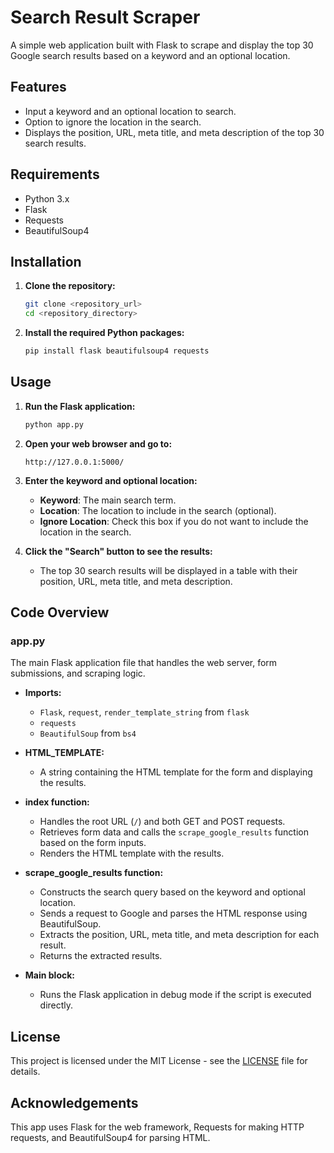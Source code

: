 # Search Result Scraper

A simple web application built with Flask to scrape and display the top 30 Google search results based on a keyword and an optional location.

## Features

- Input a keyword and an optional location to search.
- Option to ignore the location in the search.
- Displays the position, URL, meta title, and meta description of the top 30 search results.

## Requirements

- Python 3.x
- Flask
- Requests
- BeautifulSoup4

## Installation

1. **Clone the repository:**
    ```bash
    git clone <repository_url>
    cd <repository_directory>
    ```

2. **Install the required Python packages:**
    ```bash
    pip install flask beautifulsoup4 requests
    ```

## Usage

1. **Run the Flask application:**
    ```bash
    python app.py
    ```

2. **Open your web browser and go to:**
    ```
    http://127.0.0.1:5000/
    ```

3. **Enter the keyword and optional location:**
    - **Keyword**: The main search term.
    - **Location**: The location to include in the search (optional).
    - **Ignore Location**: Check this box if you do not want to include the location in the search.

4. **Click the "Search" button to see the results:**
    - The top 30 search results will be displayed in a table with their position, URL, meta title, and meta description.

## Code Overview

### app.py

The main Flask application file that handles the web server, form submissions, and scraping logic.

- **Imports:**
    - `Flask`, `request`, `render_template_string` from `flask`
    - `requests`
    - `BeautifulSoup` from `bs4`

- **HTML_TEMPLATE:**
    - A string containing the HTML template for the form and displaying the results.

- **index function:**
    - Handles the root URL (`/`) and both GET and POST requests.
    - Retrieves form data and calls the `scrape_google_results` function based on the form inputs.
    - Renders the HTML template with the results.

- **scrape_google_results function:**
    - Constructs the search query based on the keyword and optional location.
    - Sends a request to Google and parses the HTML response using BeautifulSoup.
    - Extracts the position, URL, meta title, and meta description for each result.
    - Returns the extracted results.

- **Main block:**
    - Runs the Flask application in debug mode if the script is executed directly.

## License

This project is licensed under the MIT License - see the [LICENSE](LICENSE) file for details.

## Acknowledgements

This app uses Flask for the web framework, Requests for making HTTP requests, and BeautifulSoup4 for parsing HTML.
